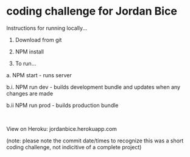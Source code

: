# coding challenge for Jordan Bice


Instructions for running locally...
1. Download from git

2. NPM install

3. To run...

  a. NPM start - runs server

  b.i. NPM run dev - builds development bundle and updates when any changes are made

  b.ii NPM run prod - builds production bundle
  
 <br />

View on Heroku: jordanbice.herokuapp.com

(note: please note the commit date/times to recognize this was a short coding challenge, not indicitive of a complete project)
